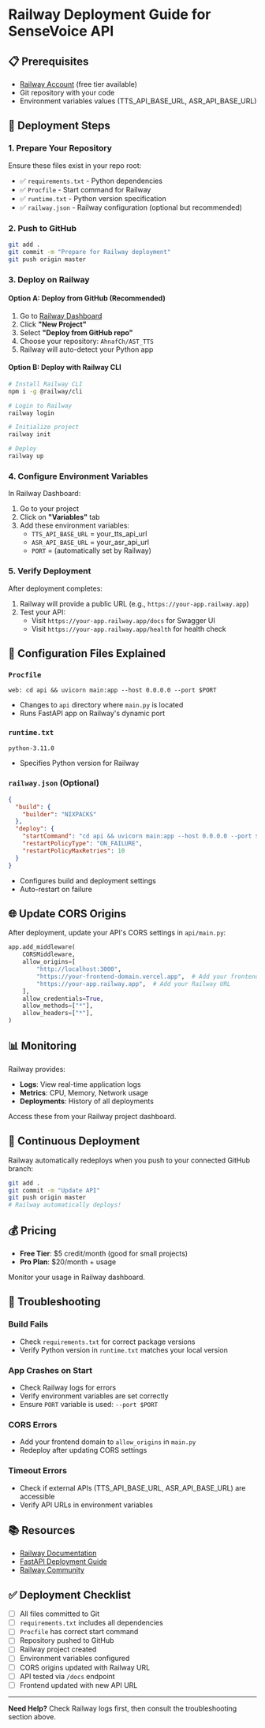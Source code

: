 # Railway Deployment Guide for SenseVoice API

## 📋 Prerequisites

- [Railway Account](https://railway.app/) (free tier available)
- Git repository with your code
- Environment variables values (TTS_API_BASE_URL, ASR_API_BASE_URL)

## 🚀 Deployment Steps

### 1. Prepare Your Repository

Ensure these files exist in your repo root:
- ✅ `requirements.txt` - Python dependencies
- ✅ `Procfile` - Start command for Railway
- ✅ `runtime.txt` - Python version specification
- ✅ `railway.json` - Railway configuration (optional but recommended)

### 2. Push to GitHub

```bash
git add .
git commit -m "Prepare for Railway deployment"
git push origin master
```

### 3. Deploy on Railway

#### Option A: Deploy from GitHub (Recommended)

1. Go to [Railway Dashboard](https://railway.app/dashboard)
2. Click **"New Project"**
3. Select **"Deploy from GitHub repo"**
4. Choose your repository: `AhnafCh/AST_TTS`
5. Railway will auto-detect your Python app

#### Option B: Deploy with Railway CLI

```bash
# Install Railway CLI
npm i -g @railway/cli

# Login to Railway
railway login

# Initialize project
railway init

# Deploy
railway up
```

### 4. Configure Environment Variables

In Railway Dashboard:
1. Go to your project
2. Click on **"Variables"** tab
3. Add these environment variables:
   - `TTS_API_BASE_URL` = your_tts_api_url
   - `ASR_API_BASE_URL` = your_asr_api_url
   - `PORT` = (automatically set by Railway)

### 5. Verify Deployment

After deployment completes:
1. Railway will provide a public URL (e.g., `https://your-app.railway.app`)
2. Test your API:
   - Visit `https://your-app.railway.app/docs` for Swagger UI
   - Visit `https://your-app.railway.app/health` for health check

## 🔧 Configuration Files Explained

### `Procfile`
```
web: cd api && uvicorn main:app --host 0.0.0.0 --port $PORT
```
- Changes to `api` directory where `main.py` is located
- Runs FastAPI app on Railway's dynamic port

### `runtime.txt`
```
python-3.11.0
```
- Specifies Python version for Railway

### `railway.json` (Optional)
```json
{
  "build": {
    "builder": "NIXPACKS"
  },
  "deploy": {
    "startCommand": "cd api && uvicorn main:app --host 0.0.0.0 --port $PORT",
    "restartPolicyType": "ON_FAILURE",
    "restartPolicyMaxRetries": 10
  }
}
```
- Configures build and deployment settings
- Auto-restart on failure

## 🌐 Update CORS Origins

After deployment, update your API's CORS settings in `api/main.py`:

```python
app.add_middleware(
    CORSMiddleware,
    allow_origins=[
        "http://localhost:3000",
        "https://your-frontend-domain.vercel.app",  # Add your frontend URL
        "https://your-app.railway.app",  # Add your Railway URL
    ],
    allow_credentials=True,
    allow_methods=["*"],
    allow_headers=["*"],
)
```

## 📊 Monitoring

Railway provides:
- **Logs**: View real-time application logs
- **Metrics**: CPU, Memory, Network usage
- **Deployments**: History of all deployments

Access these from your Railway project dashboard.

## 🔄 Continuous Deployment

Railway automatically redeploys when you push to your connected GitHub branch:
```bash
git add .
git commit -m "Update API"
git push origin master
# Railway automatically deploys!
```

## 💰 Pricing

- **Free Tier**: $5 credit/month (good for small projects)
- **Pro Plan**: $20/month + usage

Monitor your usage in Railway dashboard.

## 🐛 Troubleshooting

### Build Fails
- Check `requirements.txt` for correct package versions
- Verify Python version in `runtime.txt` matches your local version

### App Crashes on Start
- Check Railway logs for errors
- Verify environment variables are set correctly
- Ensure `PORT` variable is used: `--port $PORT`

### CORS Errors
- Add your frontend domain to `allow_origins` in `main.py`
- Redeploy after updating CORS settings

### Timeout Errors
- Check if external APIs (TTS_API_BASE_URL, ASR_API_BASE_URL) are accessible
- Verify API URLs in environment variables

## 📚 Resources

- [Railway Documentation](https://docs.railway.app/)
- [FastAPI Deployment Guide](https://fastapi.tiangolo.com/deployment/)
- [Railway Community](https://discord.gg/railway)

## ✅ Deployment Checklist

- [ ] All files committed to Git
- [ ] `requirements.txt` includes all dependencies
- [ ] `Procfile` has correct start command
- [ ] Repository pushed to GitHub
- [ ] Railway project created
- [ ] Environment variables configured
- [ ] CORS origins updated with Railway URL
- [ ] API tested via `/docs` endpoint
- [ ] Frontend updated with new API URL

---

**Need Help?** Check Railway logs first, then consult the troubleshooting section above.
